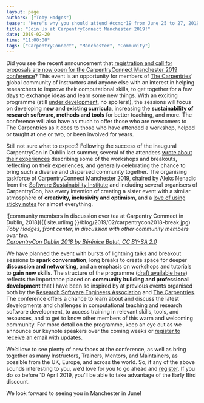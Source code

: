 ```yaml
---
layout: page
authors: ["Toby Hodges"]
teaser: "Here's why you should attend #ccmcr19 from June 25 to 27, 2019."
title: "Join Us at CarpentryConnect Manchester 2019!"
date: 2019-02-20
time: "11:00:00"
tags: ["CarpentryConnect", "Manchester", "Community"]
---
```


Did you see the recent announcement that [registration and call for proposals are now open for the CarpentryConnect Manchester 2019 conference](https://software.ac.uk/ccmcr19)? This event is an opportunity for members of [The Carpentries](https://carpentries.org)’ global community of instructors and anyone else with an interest in helping researchers to improve their computational skills, to get together for a few days to exchange ideas and learn some new things. With an exciting programme (still [under development](https://www.software.ac.uk/ccmcr19/programme), no spoilers!),  the sessions will focus on developing **new and existing curricula**, increasing the **sustainability of research software, methods and tools** for better teaching, and more. The conference will also have as much to offer those who are newcomers to The Carpentries as it does to those who have attended a workshop, helped or taught at one or two, or been involved for years.
 
Still not sure what to expect? Following the success of the inaugural CarpentryCon in Dublin last summer, several of the attendees [wrote about their experiences](https://carpentries.org/blog/2018/06/carpentry-con-report/) describing some of the workshops and breakouts, reflecting on their experiences, and generally celebrating the chance to bring such a diverse and dispersed community together. The organising taskforce of CarpentryConnect Manchester 2019, chaired by Aleks Nenadic from the [Software Sustainability Institute](https://www.software.ac.uk) and including several organisers of CarpentryCon, has every intention of creating a sister event with a similar atmosphere of **creativity, inclusivity and optimism**, and a [love of using sticky notes](https://datacarpentry.org/blog/2016/09/formative-assessment) for almost everything.

![community members in discussion over tea at Carpentry Commect in Dublin, 2018]({{ site.urlimg }}/blog/2019/02/carpentrycon2018-break.jpg)
*Toby Hodges, front center, in discussion with other community members over tea. <br/>[CarpentryCon Dublin 2018 by Bérénice Batut, CC BY-SA 2.0](https://www.flickr.com/photos/134305289@N03/28643236958/in/album-72157667641880727/)*

We have planned the event with bursts of lightning talks and breakout sessions to **spark conversation**, long breaks to create space for deeper **discussion and networking**, and an emphasis on workshops and tutorials to **gain new skills**. The structure of the programme ([draft available here](https://software.ac.uk/ccmcr19/programme)) reflects the importance placed on **community building and professional development** that I have been so inspired by at previous events organised both by the [Research Software Engineers Association](https://rse.ac.uk) and [The Carpentries](https://carpentries.org). The conference offers a chance to learn about and discuss the latest developments and challenges in computational teaching and research software development, to access training in relevant skills, tools, and resources, and to get to know other members of this warm and welcoming community. For more detail on the programme, keep an eye out as we announce our keynote speakers over the coming weeks or [register to receive an email with updates](http://bit.ly/2SCbwBl).
 
We’d love to see plenty of new faces at the conference, as well as bring together as many
Instructors, Trainers, Mentors, and Maintainers, as possible from the UK, Europe, and across the world. So, if any of the above sounds interesting to you, we’d love for you to go ahead and [register](https://www.eventbrite.co.uk/e/carpentryconnect-manchester-2019-tickets-48832239543). If you do so before 10 April 2019, you’ll be able to take advantage of the Early Bird discount.
 
We look forward to seeing you in Manchester in June!
